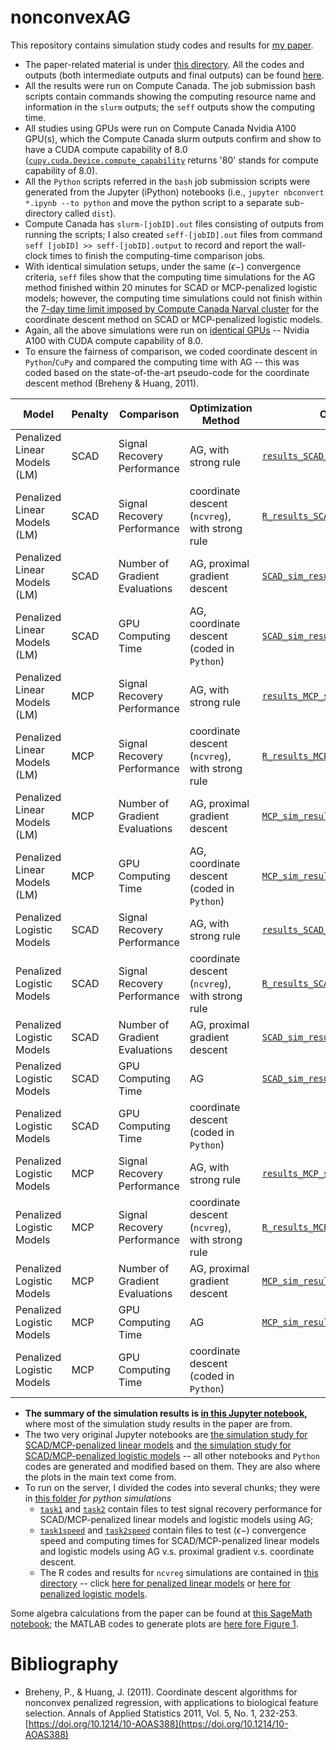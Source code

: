# nonconvexAG

This repository contains simulation study codes and results for [my paper](https://arxiv.org/abs/2009.10629). 
- The paper-related material is under [this directory](/paper). All the codes and outputs (both intermediate outputs and final outputs) can be found [here](/paper/simulation_study). 
- All the results were run on Compute Canada. The job submission bash scripts contain commands showing the computing resource name and information in the `slurm` outputs; the `seff` outputs show the computing time. 
- All studies using GPUs were run on Compute Canada Nvidia A100 GPU(s), which the Compute Canada slurm outputs confirm and show to have a CUDA compute capability of 8.0 ([`cupy.cuda.Device.compute_capability`](https://docs.cupy.dev/en/stable/reference/generated/cupy.cuda.Device.html) returns '80' stands for compute capability of 8.0).
- All the `Python` scripts referred in the `bash` job submission scripts were generated from the Jupyter (iPython) notebooks (i.e., `jupyter nbconvert *.ipynb --to python` and move the python script to a separate sub-directory called `dist`).
-  Compute Canada has `slurm-[jobID].out` files consisting of outputs from running the scripts; I also created `seff-[jobID].out` files from command `seff [jobID] >> seff-[jobID].output` to record and report the wall-clock times to finish the computing-time comparison jobs.
-  With identical simulation setups, under the same $(\epsilon-)$ convergence criteria, `seff` files show that the computing time simulations for the AG method finished within $20$ minutes for SCAD or MCP-penalized logistic models; however, the computing time simulations could not finish within the [7-day time limit imposed by Compute Canada Narval cluster](https://docs.alliancecan.ca/wiki/Job_scheduling_policies#Time_limits) for the coordinate descent method on SCAD or MCP-penalized logistic models. 
-  Again, all the above simulations were run on [identical GPUs](https://docs.alliancecan.ca/wiki/Using_GPUs_with_Slurm/en#Available_hardware) -- Nvidia A100 with CUDA compute capability of 8.0. 
-  To ensure the fairness of comparison, we coded coordinate descent in `Python`/`CuPy` and compared the computing time with AG -- this was coded based on the state-of-the-art pseudo-code for the coordinate descent method (Breheny & Huang, 2011).


| Model                        	| Penalty 	| Comparison                     	| Optimization Method                             	| Output Data                                                                                                                               	| Jupyter Notebook/R code                                                                                                                              	| Bash Script                                                                                                                                    	| slurm file                                                                                                               	| seff output                                                                                                            	|
|------------------------------	|---------	|--------------------------------	|-------------------------------------------------	|-------------------------------------------------------------------------------------------------------------------------------------------	|------------------------------------------------------------------------------------------------------------------------------------------------------	|------------------------------------------------------------------------------------------------------------------------------------------------	|--------------------------------------------------------------------------------------------------------------------------	|------------------------------------------------------------------------------------------------------------------------	|
| Penalized Linear Models (LM) 	| SCAD    	| Signal Recovery Performance    	| AG, with strong rule                            	| [`results_SCAD_signal_recovery.npy`](/paper/simulation_study/tasks/task1/results_SCAD_signal_recovery.npy)                                	| [`task1.ipynb`](/paper/simulation_study/tasks/task1/task1.ipynb)                                                                                     	| [`task1.sh`](/paper/simulation_study/tasks/task1/task1.sh)                                                                                     	| [`slurm-10933901.out`](/paper/simulation_study/tasks/task1/slurm-10933901.out)                                           	|                                                                                                                        	|
| Penalized Linear Models (LM) 	| SCAD    	| Signal Recovery Performance    	| coordinate descent (`ncvreg`), with strong rule 	| [`R_results_SCAD_signal_recovery.npy`](/paper/simulation_study/SCAD_MCP/LM/R_results_SCAD_signal_recovery.npy)                            	| [`ncvreg_LM_sim.R`](/paper/simulation_study/SCAD_MCP/LM/ncvreg_LM_sim.R)                                                                             	| [`LM.sh`](/paper/simulation_study/SCAD_MCP/LM/LM.sh)                                                                                           	| [`slurm-10933899.out`](/paper/simulation_study/SCAD_MCP/LM/slurm-10933899.out)                                           	|                                                                                                                        	|
| Penalized Linear Models (LM) 	| SCAD    	| Number of Gradient Evaluations 	| AG, proximal gradient descent                   	| [`SCAD_sim_results.npy`](/paper/simulation_study/tasks/task1speed/SCAD_sim_results.npy)                                                   	| [`task1speed.ipynb`](/paper/simulation_study/tasks/task1speed/task1speed.ipynb)                                                                      	| [`task1speed.sh`](/paper/simulation_study/tasks/task1speed/task1speed.sh)                                                                      	| [`slurm-10933903.out`](/paper/simulation_study/tasks/task1speed/slurm-10933903.out)                                      	| [`seff-10933903.out`](/paper/simulation_study/tasks/task1speed/seff-10933903.out)                                      	|
| Penalized Linear Models (LM) 	| SCAD    	| GPU Computing Time             	| AG, coordinate descent (coded in `Python`)      	| [`SCAD_sim_results.npy`](/paper/simulation_study/tasks/task1speed/SCAD_sim_results.npy)                                                   	| [`task1speed.ipynb`](/paper/simulation_study/tasks/task1speed/task1speed.ipynb)                                                                      	| [`task1speed.sh`](/paper/simulation_study/tasks/task1speed/task1speed.sh)                                                                      	| [`slurm-10933903.out`](/paper/simulation_study/tasks/task1speed/slurm-10933903.out)                                      	| [`seff-10933903.out`](/paper/simulation_study/tasks/task1speed/seff-10933903.out)                                      	|
| Penalized Linear Models (LM) 	| MCP     	| Signal Recovery Performance    	| AG, with strong rule                            	| [`results_MCP_signal_recovery.npy`](/paper/simulation_study/tasks/task1/results_MCP_signal_recovery.npy)                                  	| [`task1.ipynb`](/paper/simulation_study/tasks/task1/task1.ipynb)                                                                                     	| [`task1.sh`](/paper/simulation_study/tasks/task1/task1.sh)                                                                                     	| [`slurm-10933901.out`](/paper/simulation_study/tasks/task1/slurm-10933901.out)                                           	|                                                                                                                        	|
| Penalized Linear Models (LM) 	| MCP     	| Signal Recovery Performance    	| coordinate descent (`ncvreg`), with strong rule 	| [`R_results_MCP_signal_recovery.npy`](/paper/simulation_study/SCAD_MCP/LM/R_results_MCP_signal_recovery.npy)                              	| [`ncvreg_LM_sim.R`](/paper/simulation_study/SCAD_MCP/LM/ncvreg_LM_sim.R)                                                                             	| [`LM.sh`](/paper/simulation_study/SCAD_MCP/LM/LM.sh)                                                                                           	| [`slurm-10933899.out`](/paper/simulation_study/SCAD_MCP/LM/slurm-10933899.out)                                           	|                                                                                                                        	|
| Penalized Linear Models (LM) 	| MCP     	| Number of Gradient Evaluations 	| AG, proximal gradient descent                   	| [`MCP_sim_results.npy`](/paper/simulation_study/tasks/task1speed/MCP_sim_results.npy)                                                     	| [`task1speed.ipynb`](/paper/simulation_study/tasks/task1speed/task1speed.ipynb)                                                                      	| [`task1speed.sh`](/paper/simulation_study/tasks/task1speed/task1speed.sh)                                                                      	| [`slurm-10933903.out`](/paper/simulation_study/tasks/task1speed/slurm-10933903.out)                                      	| [`seff-10933903.out`](/paper/simulation_study/tasks/task1speed/seff-10933903.out)                                      	|
| Penalized Linear Models (LM) 	| MCP     	| GPU Computing Time             	| AG, coordinate descent (coded in `Python`)      	| [`MCP_sim_results.npy`](/paper/simulation_study/tasks/task1speed/MCP_sim_results.npy)                                                     	| [`task1speed.ipynb`](/paper/simulation_study/tasks/task1speed/task1speed.ipynb)                                                                      	| [`task1speed.sh`](/paper/simulation_study/tasks/task1speed/task1speed.sh)                                                                      	| [`slurm-10933903.out`](/paper/simulation_study/tasks/task1speed/slurm-10933903.out)                                      	| [`seff-10933903.out`](/paper/simulation_study/tasks/task1speed/seff-10933903.out)                                      	|
| Penalized Logistic Models    	| SCAD    	| Signal Recovery Performance    	| AG, with strong rule                            	| [`results_SCAD_signal_recovery.npy`](/paper/simulation_study/tasks/task2/results_SCAD_signal_recovery.npy)                                	| [`task2.ipynb`](/paper/simulation_study/tasks/task2/task2.ipynb)                                                                                     	| [`task2.sh`](/paper/simulation_study/tasks/task2/task2.sh)                                                                                     	| [`slurm-10933902.out`](/paper/simulation_study/tasks/task2/slurm-10933902.out)                                           	|                                                                                                                        	|
| Penalized Logistic Models    	| SCAD    	| Signal Recovery Performance    	| coordinate descent (`ncvreg`), with strong rule 	| [`R_results_SCAD_signal_recovery.npy`](/paper/simulation_study/SCAD_MCP/logistic/R_results_SCAD_signal_recovery.npy)                      	| [`ncvreg_logistic_sim.R`](/paper/simulation_study/SCAD_MCP/logistic/ncvreg_logistic_sim.R)                                                           	| [`logistic.sh`](/paper/simulation_study/SCAD_MCP/logistic/logistic.sh)                                                                         	| [`slurm-10933900.out`](/paper/simulation_study/SCAD_MCP/logistic/slurm-10933900.out)                                     	|                                                                                                                        	|
| Penalized Logistic Models    	| SCAD    	| Number of Gradient Evaluations 	| AG, proximal gradient descent                   	| [`SCAD_sim_results.npy`](/paper/simulation_study/tasks/task2speed/sub_tasks/task2speed_SCAD/SCAD_sim_results.npy)                         	| [`task2speed_SCAD.ipynb`](/paper/simulation_study/tasks/task2speed/sub_tasks/task2speed_SCAD/task2speed_SCAD.ipynb)                                  	| [`task2speed_SCAD.sh`](/paper/simulation_study/tasks/task2speed/sub_tasks/task2speed_SCAD/task2speed_SCAD.sh)                                  	| [`slurm-10933908.out`](/paper/simulation_study/tasks/task2speed/sub_tasks/task2speed_SCAD/slurm-10933908.out)            	| [`seff-10933908.out`](/paper/simulation_study/tasks/task2speed/sub_tasks/task2speed_SCAD/seff-10933908.out)            	|
| Penalized Logistic Models    	| SCAD    	| GPU Computing Time             	| AG                                              	| [`SCAD_sim_results_AG_time.npy`](/paper/simulation_study/tasks/task2speed/sub_tasks/task2speed_SCAD_AG_time/SCAD_sim_results_AG_time.npy) 	| [`task2speed_SCAD_AG_time.ipynb`](/paper/simulation_study/tasks/task2speed/sub_tasks/task2speed_SCAD_AG_time/task2speed_SCAD_AG_time.ipynb)          	| [`task2speed_SCAD_AG_time.sh`](/paper/simulation_study/tasks/task2speed/sub_tasks/task2speed_SCAD_AG_time/task2speed_SCAD_AG_time.sh)          	| [`slurm-10933906.out`](/paper/simulation_study/tasks/task2speed/sub_tasks/task2speed_SCAD_AG_time/slurm-10933906.out)    	| [`seff-10933906.out`](/paper/simulation_study/tasks/task2speed/sub_tasks/task2speed_SCAD_AG_time/seff-10933906.out)    	|
| Penalized Logistic Models    	| SCAD    	| GPU Computing Time             	| coordinate descent (coded in `Python`)          	|                                                                                                                                           	| [`task2speed_SCAD_coord_time.ipynb`](/paper/simulation_study/tasks/task2speed/sub_tasks/task2speed_SCAD_coord_time/task2speed_SCAD_coord_time.ipynb) 	| [`task2speed_SCAD_coord_time.sh`](/paper/simulation_study/tasks/task2speed/sub_tasks/task2speed_SCAD_coord_time/task2speed_SCAD_coord_time.sh) 	| [`slurm-10933904.out`](/paper/simulation_study/tasks/task2speed/sub_tasks/task2speed_SCAD_coord_time/slurm-10933904.out) 	| [`seff-10933904.out`](/paper/simulation_study/tasks/task2speed/sub_tasks/task2speed_SCAD_coord_time/seff-10933904.out) 	|
| Penalized Logistic Models    	| MCP     	| Signal Recovery Performance    	| AG, with strong rule                            	| [`results_MCP_signal_recovery.npy`](/paper/simulation_study/tasks/task2/results_MCP_signal_recovery.npy)                                  	| [`task2.ipynb`](/paper/simulation_study/tasks/task2/task2.ipynb)                                                                                     	| [`task2.sh`](/paper/simulation_study/tasks/task2/task2.sh)                                                                                     	| [`slurm-10933902.out`](/paper/simulation_study/tasks/task2/slurm-10933902.out)                                           	|                                                                                                                        	|
| Penalized Logistic Models    	| MCP     	| Signal Recovery Performance    	| coordinate descent (`ncvreg`), with strong rule 	| [`R_results_MCP_signal_recovery.npy`](/paper/simulation_study/SCAD_MCP/logistic/R_results_MCP_signal_recovery.npy)                        	| [`ncvreg_logistic_sim.R`](/paper/simulation_study/SCAD_MCP/logistic/ncvreg_logistic_sim.R)                                                           	| [`logistic.sh`](/paper/simulation_study/SCAD_MCP/logistic/logistic.sh)                                                                         	| [`slurm-10933900.out`](/paper/simulation_study/SCAD_MCP/logistic/slurm-10933900.out)                                     	|                                                                                                                        	|
| Penalized Logistic Models    	| MCP     	| Number of Gradient Evaluations 	| AG, proximal gradient descent                   	| [`MCP_sim_results.npy`](/paper/simulation_study/tasks/task2speed/sub_tasks/task2speed_MCP/MCP_sim_results.npy)                            	| [`task2speed_MCP.ipynb`](/paper/simulation_study/tasks/task2speed/sub_tasks/task2speed_MCP/task2speed_MCP.ipynb)                                     	| [`task2speed_MCP.sh`](/paper/simulation_study/tasks/task2speed/sub_tasks/task2speed_MCP/task2speed_MCP.sh)                                     	| [`slurm-10933909.out`](/paper/simulation_study/tasks/task2speed/sub_tasks/task2speed_MCP/slurm-10933909.out)             	| [`seff-10933909.out`](/paper/simulation_study/tasks/task2speed/sub_tasks/task2speed_MCP/seff-10933909.out)             	|
| Penalized Logistic Models    	| MCP     	| GPU Computing Time             	| AG                                              	| [`MCP_sim_results_AG_time.npy`](/paper/simulation_study/tasks/task2speed/sub_tasks/task2speed_MCP_AG_time/MCP_sim_results_AG_time.npy)    	| [`task2speed_MCP_AG_time.ipynb`](/paper/simulation_study/tasks/task2speed/sub_tasks/task2speed_MCP_AG_time/task2speed_MCP_AG_time.ipynb)             	| [`task2speed_MCP_AG_time.sh`](/paper/simulation_study/tasks/task2speed/sub_tasks/task2speed_MCP_AG_time/task2speed_MCP_AG_time.sh)             	| [`slurm-10933907.out`](/paper/simulation_study/tasks/task2speed/sub_tasks/task2speed_MCP_AG_time/slurm-10933907.out)     	| [`seff-10933907.out`](/paper/simulation_study/tasks/task2speed/sub_tasks/task2speed_MCP_AG_time/seff-10933907.out)     	|
| Penalized Logistic Models    	| MCP     	| GPU Computing Time             	| coordinate descent (coded in `Python`)          	|                                                                                                                                           	| [`task2speed_MCP_coord_time.ipynb`](/paper/simulation_study/tasks/task2speed/sub_tasks/task2speed_MCP_coord_time/task2speed_MCP_coord_time.ipynb)    	| [`task2speed_MCP_coord_time.sh`](/paper/simulation_study/tasks/task2speed/sub_tasks/task2speed_MCP_coord_time/task2speed_MCP_coord_time.sh)    	| [`slurm-10933905.out`](/paper/simulation_study/tasks/task2speed/sub_tasks/task2speed_MCP_coord_time/slurm-10933905.out)  	| [`seff-10933905.out`](/paper/simulation_study/tasks/task2speed/sub_tasks/task2speed_MCP_coord_time/seff-10933905.out)  	|


- **The summary of the simulation results is [in this Jupyter notebook](/paper/simulation_study/summary.ipynb),** where most of the simulation study results in the paper are from. 
- The two very original Jupyter notebooks are [the simulation study for SCAD/MCP-penalized linear models](/paper/simulation_study/LM_SCAD_MCP_cp_(cupy).ipynb) and [the simulation study for SCAD/MCP-penalized logistic models](/paper/simulation_study/logistic_SCAD_MCP_cp_(cupy).ipynb) -- all other notebooks and `Python` codes are generated and modified based on them. They are also where the plots in the main text come from.
- To run on the server, I divided the codes into several chunks; they were in [this folder](/paper/simulation_study/tasks) *for python simulations*
  *  [`task1`](/paper/simulation_study/tasks/task1) and [`task2`](/paper/simulation_study/tasks/task2) contain files to test signal recovery performance for SCAD/MCP-penalized linear models and logistic models using AG; 
  *  [`task1speed`](/paper/simulation_study/tasks/task1speed) and [`task2speed`](/paper/simulation_study/tasks/task2speed) contain files to test $(\epsilon-)$ convergence speed and computing times for SCAD/MCP-penalized linear models and logistic models using AG v.s. proximal gradient v.s. coordinate descent. 
  *  The R codes and results for `ncvreg` simulations are contained in [this directory](/paper/simulation_study/SCAD_MCP) -- click [here for penalized linear models](/paper/simulation_study/SCAD_MCP/LM) or [here for penalized logistic models](/paper/simulation_study/SCAD_MCP/logistic).

Some algebra calculations from the paper can be found at [this SageMath notebook](/paper/SageMath_algebra.ipynb); the MATLAB codes to generate plots are [here fore Figure 1](/paper/optimize_b_k.m).


<!-- The manual for the PyPI package [`nonconvexAG`](https://pypi.org/project/nonconvexAG/) can be found [here](/nonconvexAG/README.md). -->

# Bibliography

- Breheny, P., & Huang, J. (2011). Coordinate descent algorithms for nonconvex penalized regression, with applications to biological feature selection. Annals of Applied Statistics 2011, Vol. 5, No. 1, 232-253. [https://doi.org/10.1214/10-AOAS388](https://doi.org/10.1214/10-AOAS388)
